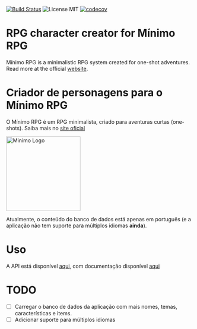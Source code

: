 [![Build Status](https://travis-ci.com/sththiago/minimo-char-generator.svg?branch=master)](https://travis-ci.com/sththiago/minimo-char-generator) ![License MIT](https://img.shields.io/github/license/mashape/apistatus.svg)  [![codecov](https://codecov.io/gh/sththiago/minimo-char-generator/branch/master/graph/badge.svg)](https://codecov.io/gh/sththiago/minimo-char-generator)



# RPG character creator for Mínimo RPG

Mínimo RPG is a minimalistic RPG system created for one-shot adventures. Read more at the official [website](https://minimorpg.com/).

# Criador de personagens para o Mínimo RPG

O Mínimo RPG é um RPG minimalista, criado para aventuras curtas (one-shots). Saiba mais no [site oficial](https://minimorpg.com/)

<img src="https://minimorpg.com/imagens/logo.png"
     alt="Minimo Logo"
     width="200"/>


Atualmente, o conteúdo do banco de dados está apenas em português (e a aplicação não tem suporte para múltiplos idiomas **ainda**).

# Uso

A API está disponível [aqui](https://minimo-char-generator.herokuapp.com/), com documentação disponível [aqui](https://minimo-char-generator.herokuapp.com/docs)

# TODO

- [ ] Carregar o banco de dados da aplicação com mais nomes, temas, características e items.
- [ ] Adicionar suporte para múltiplos idiomas